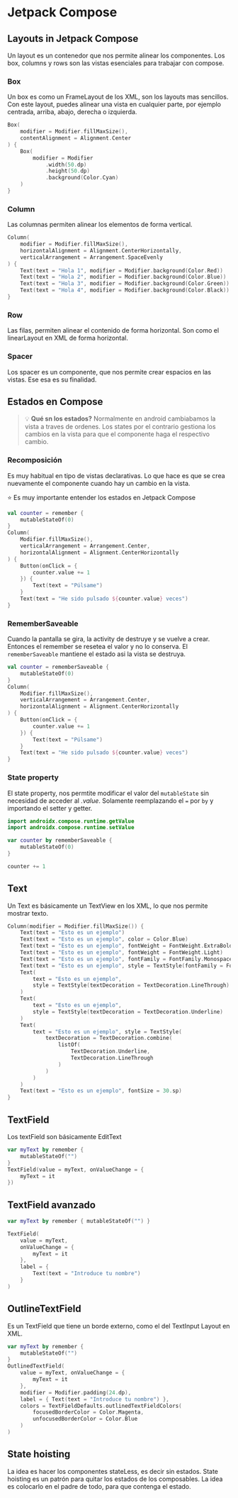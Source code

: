 # Jetpack Compose

## Layouts in Jetpack Compose

Un layout es un contenedor que nos permite alinear los componentes.
Los box, columns y rows son las vistas esenciales para trabajar con compose.

### Box
Un box es como un FrameLayout de los XML, son los layouts mas sencillos.
Con este layout, puedes alinear una vista en cualquier parte, por ejemplo centrada, arriba, abajo, derecha o izquierda.

```kotlin
Box(
    modifier = Modifier.fillMaxSize(),
    contentAlignment = Alignment.Center
) {
    Box(
        modifier = Modifier
            .width(50.dp)
            .height(50.dp)
            .background(Color.Cyan)
    )
}
```

### Column

Las columnas permiten alinear los elementos de forma vertical.

```kotlin
Column(
    modifier = Modifier.fillMaxSize(),
    horizontalAlignment = Alignment.CenterHorizontally,
    verticalArrangement = Arrangement.SpaceEvenly
) {
    Text(text = "Hola 1", modifier = Modifier.background(Color.Red))
    Text(text = "Hola 2", modifier = Modifier.background(Color.Blue))
    Text(text = "Hola 3", modifier = Modifier.background(Color.Green))
    Text(text = "Hola 4", modifier = Modifier.background(Color.Black))
}
```

### Row

Las filas, permiten alinear el contenido de forma horizontal. Son como el linearLayout en XML de forma horizontal.

### Spacer

Los spacer es un componente, que nos permite crear espacios en las vistas. Ese esa es su finalidad.


## Estados en Compose

> :bulb: **Qué sn los estados?**
> Normalmente en android cambiabamos la vista a traves de ordenes. Los states por el contrario gestiona los cambios en la vista para que el componente haga el respectivo cambio.

### Recomposición

Es muy habitual en tipo de vistas declarativas. Lo que hace es que se crea nuevamente el componente cuando hay un cambio en la vista.

:star: Es muy importante entender los estados en Jetpack Compose

```kotlin
val counter = remember {
    mutableStateOf(0)
}
Column(
    Modifier.fillMaxSize(),
    verticalArrangement = Arrangement.Center,
    horizontalAlignment = Alignment.CenterHorizontally
) {
    Button(onClick = {
        counter.value += 1
    }) {
        Text(text = "Púlsame")
    }
    Text(text = "He sido pulsado ${counter.value} veces")
}
```


### RememberSaveable

Cuando la pantalla se gira, la activity de destruye y se vuelve a crear. Entonces el remember se resetea el valor y no lo conserva. El `rememberSaveable` mantiene el estado asi la vista se destruya.

```kotlin
val counter = rememberSaveable {
    mutableStateOf(0)
}
Column(
    Modifier.fillMaxSize(),
    verticalArrangement = Arrangement.Center,
    horizontalAlignment = Alignment.CenterHorizontally
) {
    Button(onClick = {
        counter.value += 1
    }) {
        Text(text = "Púlsame")
    }
    Text(text = "He sido pulsado ${counter.value} veces")
}
```

### State property

El state property, nos permtite modificar el valor del `mutableState` sin necesidad de acceder al *.value*.
Solamente reemplazando el `=` por `by` y importando el setter y getter.

```kotlin
import androidx.compose.runtime.getValue
import androidx.compose.runtime.setValue

var counter by rememberSaveable {
    mutableStateOf(0)
}

counter += 1
```

## Text

Un Text es básicamente un TextView en los XML, lo que nos permite mostrar texto.

```kotlin
Column(modifier = Modifier.fillMaxSize()) {
    Text(text = "Esto es un ejemplo")
    Text(text = "Esto es un ejemplo", color = Color.Blue)
    Text(text = "Esto es un ejemplo", fontWeight = FontWeight.ExtraBold)
    Text(text = "Esto es un ejemplo", fontWeight = FontWeight.Light)
    Text(text = "Esto es un ejemplo", fontFamily = FontFamily.Monospace)
    Text(text = "Esto es un ejemplo", style = TextStyle(fontFamily = FontFamily.Cursive))
    Text(
        text = "Esto es un ejemplo",
        style = TextStyle(textDecoration = TextDecoration.LineThrough)
    )
    Text(
        text = "Esto es un ejemplo",
        style = TextStyle(textDecoration = TextDecoration.Underline)
    )
    Text(
        text = "Esto es un ejemplo", style = TextStyle(
            textDecoration = TextDecoration.combine(
                listOf(
                    TextDecoration.Underline,
                    TextDecoration.LineThrough
                )
            )
        )
    )
    Text(text = "Esto es un ejemplo", fontSize = 30.sp)
}
```

## TextField

Los textField son básicamente EditText

```kotlin
var myText by remember {
    mutableStateOf("")
}
TextField(value = myText, onValueChange = {
    myText = it
})
```

## TextField avanzado

```kotlin
var myText by remember { mutableStateOf("") }

TextField(
    value = myText,
    onValueChange = {
        myText = it
    },
    label = {
        Text(text = "Introduce tu nombre")
    }
)
```

## OutlineTextField

Es un TextField que tiene un borde externo, como el del TextInput Layout en XML.

```kotlin
var myText by remember {
    mutableStateOf("")
}
OutlinedTextField(
    value = myText, onValueChange = {
        myText = it
    },
    modifier = Modifier.padding(24.dp),
    label = { Text(text = "Introduce tu nombre") },
    colors = TextFieldDefaults.outlinedTextFieldColors(
        focusedBorderColor = Color.Magenta,
        unfocusedBorderColor = Color.Blue
    )
)
```

## State hoisting

La idea es hacer los componentes stateLess, es decir sin estados.
State hoisting es un patrón para quitar los estados de los composables.
La idea es colocarlo en el padre de todo, para que contenga el estado.